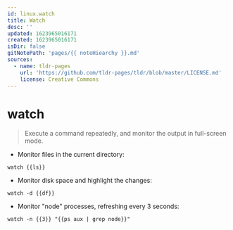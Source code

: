 ```yaml
---
id: linux.watch
title: Watch
desc: ''
updated: 1623965016171
created: 1623965016171
isDir: false
gitNotePath: 'pages/{{ noteHiearchy }}.md'
sources:
  - name: tldr-pages
    url: 'https://github.com/tldr-pages/tldr/blob/master/LICENSE.md'
    license: Creative Commons
---
```

# watch

> Execute a command repeatedly, and monitor the output in full-screen mode.

- Monitor files in the current directory:

`watch {{ls}}`

- Monitor disk space and highlight the changes:

`watch -d {{df}}`

- Monitor "node" processes, refreshing every 3 seconds:

`watch -n {{3}} "{{ps aux | grep node}}"`

